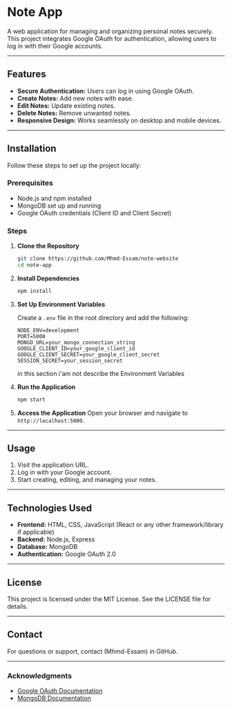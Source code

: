 # Note App

A web application for managing and organizing personal notes securely. This project integrates Google OAuth for authentication, allowing users to log in with their Google accounts.

---

## Features

- **Secure Authentication:** Users can log in using Google OAuth.
- **Create Notes:** Add new notes with ease.
- **Edit Notes:** Update existing notes.
- **Delete Notes:** Remove unwanted notes.
- **Responsive Design:** Works seamlessly on desktop and mobile devices.

---

## Installation

Follow these steps to set up the project locally:

### Prerequisites
- Node.js and npm installed
- MongoDB set up and running
- Google OAuth credentials (Client ID and Client Secret)

### Steps

1. **Clone the Repository**
   ```bash
   git clone https://github.com/Mhmd-Essam/note-website
   cd note-app
   ```

2. **Install Dependencies**
   ```bash
   npm install
   ```

3. **Set Up Environment Variables**

   Create a `.env` file in the root directory and add the following:
   ```env
   NODE_ENV=development
   PORT=5000
   MONGO_URL=your_mongo_connection_string
   GOOGLE_CLIENT_ID=your_google_client_id
   GOOGLE_CLIENT_SECRET=your_google_client_secret
   SESSION_SECRET=your_session_secret
   ```
   in this section i'am not describe the Environment Variables
   
5. **Run the Application**
   ```bash
   npm start
   ```

6. **Access the Application**
   Open your browser and navigate to `http://localhost:5000`.

---

## Usage

1. Visit the application URL.
2. Log in with your Google account.
3. Start creating, editing, and managing your notes.

---

## Technologies Used

- **Frontend:** HTML, CSS, JavaScript (React or any other framework/library if applicable)
- **Backend:** Node.js, Express
- **Database:** MongoDB
- **Authentication:** Google OAuth 2.0

---


## License

This project is licensed under the MIT License. See the LICENSE file for details.

---

## Contact

For questions or support, contact (Mhmd-Essam) in GitHub.

---

### Acknowledgments

- [Google OAuth Documentation](https://developers.google.com/identity/protocols/oauth2)
- [MongoDB Documentation](https://www.mongodb.com/docs/)

